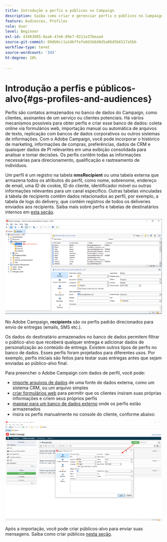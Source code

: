 ```yaml
---
title: Introdução a perfis e públicos no Campaign
description: Saiba como criar e gerenciar perfis e públicos no Campaign
feature: Audiences, Profiles
role: User
level: Beginner
exl-id: 43483085-8aa6-47e6-89e7-9211e37beaa4
source-git-commit: 09db0cc1a14bffefe8d1b8d0d5a06d5b6517a5bb
workflow-type: tm+mt
source-wordcount: '343'
ht-degree: 28%

---
```


# Introdução a perfis e públicos-alvo{#gs-profiles-and-audiences}

Perfis são contatos armazenados no banco de dados do Campaign, como clientes, assinantes de um serviço ou clientes potenciais. Há vários mecanismos possíveis para obter perfis e criar esse banco de dados: coleta online via formulários web, importação manual ou automática de arquivos de texto, replicação com bancos de dados corporativos ou outros sistemas de informações. Com o Adobe Campaign, você pode incorporar o histórico de marketing, informações de compras, preferências, dados de CRM e quaisquer dados de PI relevantes em uma exibição consolidada para analisar e tomar decisões. Os perfis contêm todas as informações necessárias para direcionamento, qualificação e rastreamento de indivíduos.



Um perfil é um registro na tabela **nmsRecipient** ou uma tabela externa que armazena todos os atributos do perfil, como nome, sobrenome, endereço de email, uma ID de cookie, ID do cliente, identificador móvel ou outras informações relevantes para um canal específico. Outras tabelas vinculadas à tabela de recipients contêm dados relacionados ao perfil, por exemplo, a tabela de logs do delivery, que contém registros de todos os deliveries enviados aos recipients. Saiba mais sobre perfis e tabelas de destinatários internos em [esta seção](../dev/datamodel.md#ootb-profiles).

![](assets/recipients-in-explorer.png)

No Adobe Campaign, **recipients** são os perfis padrão direcionados para envio de entregas (emails, SMS etc.).

Os dados do destinatário armazenados no banco de dados permitem filtrar o público-alvo que receberá qualquer entrega e adicionar dados de personalização ao conteúdo de entrega. Existem outros tipos de perfis no banco de dados. Esses perfis foram projetados para diferentes usos. Por exemplo, perfis iniciais são feitos para testar suas entregas antes que sejam enviadas ao público-alvo final.

Para preencher o Adobe Campaign com dados de perfil, você pode:

* [importe arquivos de dados](../start/import.md) de uma fonte de dados externa, como um sistema CRM, ou um arquivo simples
* [criar formulários web](../dev/webapps.md) para permitir que os clientes insiram suas próprias informações e criem seus próprios perfis
* [mapear para um banco de dados externo](../connect/fda.md) onde os perfis estão armazenados
* insira os perfis manualmente no console do cliente, conforme abaixo:

![](assets/create-profile.png)

<!--You can also select your message audience in an external file: recipients are stored not in the database, but in files. These are known as “external” deliveries. These contacts can be imported or not in Adobe Campaign. [Learn more](external-profiles.md).-->

Após a importação, você pode criar públicos-alvo para enviar suas mensagens. Saiba como criar públicos [nesta seção](create-audiences.md).
